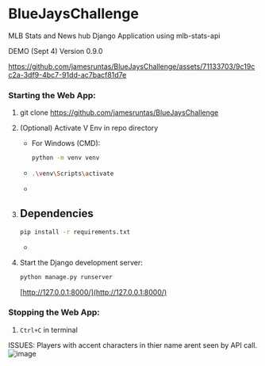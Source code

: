 # BlueJaysChallenge

MLB Stats and News hub Django Application using mlb-stats-api

DEMO (Sept 4) Version 0.9.0

https://github.com/jamesruntas/BlueJaysChallenge/assets/71133703/9c19cc2a-3df9-4bc7-91dd-ac7bacf81d7e


### Starting the Web App:

1. git clone <https://github.com/jamesruntas/BlueJaysChallenge>

   
2. (Optional) Activate V Env in repo directory
   - For Windows (CMD):
     ```bash
     python -m venv venv
     ```
   - 
     ```bash
     .\venv\Scripts\activate
     ```
   - 

3. Dependencies
   - 
     ```bash
     pip install -r requirements.txt
     ```
   - 
4. Start the Django development server:
   ```bash
   python manage.py runserver
   ```

   [http://127.0.0.1:8000/](http://127.0.0.1:8000/)

### Stopping the Web App:

1. `Ctrl+C` in terminal


ISSUES:
Players with accent characters in thier name arent seen by API call. ![image](https://github.com/jamesruntas/BlueJaysChallenge/assets/71133703/83011afc-7294-47f2-b659-56ae4f82d544)

